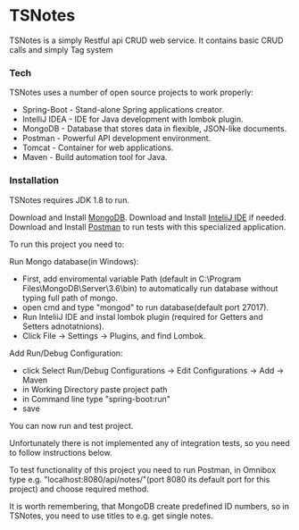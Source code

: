 # TSNotes



TSNotes is a simply Restful api CRUD web service. It contains basic CRUD calls and simply Tag system 



### Tech

TSNotes uses a number of open source projects to work properly:

* Spring-Boot - Stand-alone Spring applications creator.
* IntelliJ IDEA - IDE for Java development with lombok plugin.
* MongoDB - Database that stores data in flexible, JSON-like documents.
* Postman - Powerful API development environment. 
* Tomcat - Container for web applications.
* Maven - Build automation tool for Java.



### Installation

TSNotes requires JDK 1.8 to run.

Download and Install [MongoDB](https://www.mongodb.com/download-center?jmp=nav).
Download and Install [InteliiJ IDE](https://www.jetbrains.com/idea/) if needed.
Download and Install [Postman](https://www.getpostman.com/apps) to run tests with this specialized application.

To run this project you need to:

Run Mongo database(in Windows): 
* First, add enviromental variable Path (default in C:\Program Files\MongoDB\Server\3.6\bin) to automatically run database without typing full path of mongo.
* open cmd and type "mongod" to run database(default port 27017).
* Run InteliiJ IDE and instal lombok plugin (required for Getters and Setters adnotatnions).
* Click File -> Settings ->  Plugins, and find Lombok.
    
Add Run/Debug Configuration:
* click Select Run/Debug Configurations -> Edit Configurations -> Add -> Maven
* in Working Directory paste project path
* in Command line type "spring-boot:run"
* save
    
You can now run and test project.

Unfortunately there is not implemented any of integration tests, so you need to follow instructions below.

To test functionality of this project you need to run Postman, in Omnibox type e.g. "localhost:8080/api/notes/"(port 8080 its default port for this project) and choose required method.

It is worth remembering, that MongoDB create predefined ID numbers, so in TSNotes, you need to use titles to e.g. get single notes.

